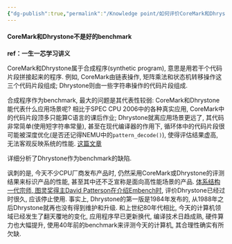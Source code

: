```yaml
---
{"dg-publish":true,"permalink":"/Knowledge point/如何评价CoreMark和Dhrystone？/","dgPassFrontmatter":true}
---
```


#### CoreMark和Dhrystone不是好的benchmark

**ref：一生一芯学习讲义**

CoreMark和Dhrystone属于合成程序(synthetic program), 意思是用若干个代码片段拼接起来的程序. 例如, CoreMark由链表操作, 矩阵乘法和状态机转移操作这三个代码片段组成; Dhrystone则由一些字符串操作的代码片段组成.

合成程序作为benchmark, 最大的问题是其代表性较弱: CoreMark和Dhrystone能代表什么应用场景呢? 相比于SPEC CPU 2006中的各种真实应用, CoreMark中的代码片段顶多只能算C语言的课后作业; Dhrystone就离应用场景更远了, 其代码非常简单(使用短字符串常量), 甚至在现代编译器的作用下, 循环体中的代码片段很可能被深度优化(是否还记得NEMU中的`pattern_decode()`), 使得评估结果虚高, 无法客观反映系统的性能. [这篇文章](https://www.transputer.net/tn/27/tn27.html)

详细分析了Dhrystone作为benchmark的缺陷.

讽刺的是, 今天不少CPU厂商发布产品时, 仍然采用CoreMark或Dhrystone的评测结果来标识产品的性能, 甚至其中还不乏宣称是面向高性能场景的产品. [体系结构一代宗师, 图灵奖得主David Patterson在介绍Embench时](https://www.sigarch.org/embench-recruiting-for-the-long-overdue-and-deserved-demise-of-dhrystone-as-a-benchmark-for-embedded-computing/), 评价Dhrystone已经过时很久, 应该停止使用. 事实上, Dhrystone的第一版是1984年发布的, 从1988年之后Dhrystone就再也没有得到维护和升级. 和上世纪80年代相比, 今天的计算机领域已经发生了翻天覆地的变化, 应用程序早已更新换代, 编译技术日趋成熟, 硬件算力也大幅提升, 使用40年前的benchmark来评测今天的计算机, 其合理性确实有所欠缺.